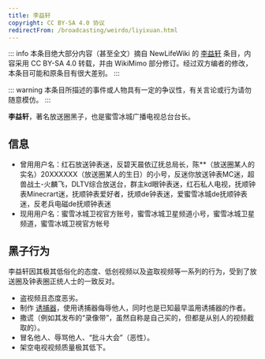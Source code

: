 ```yaml
---
title: 李益轩
copyright: CC BY-SA 4.0 协议
redirectFrom: /broadcasting/weirdo/liyixuan.html
---
```


::: info
本条目绝大部分内容（甚至全文）摘自 NewLifeWiki 的 [李益轩](https://newlifewiki.miraheze.org/wiki/李益轩) 条目，内容采用 CC BY-SA 4.0 转载，并由 WikiMimo 部分修订。经过双方编者的修改，本条目可能和原条目有很大差别。
:::

::: warning
本条目所描述的事件或人物具有一定的争议性，有关言论或行为请勿随意模仿。
:::

**李益轩**，著名放送圈黑子，也是蜜雪冰城广播电视总台台长。

## 信息

- 曾用用户名：红石放送钟表迷，反碧天晨依辽抚总局长，陈**（放送圈某人的实名）20XXXXXX（放送圈某人的生日）的小号，反迷你放送钟表MC迷，超兽战土-火麟飞，DLTV综合放送台，群主kd眼钟表迷，红石私人电视，抚顺钟表Minecrart迷，抚顺钟表爱好者，抚顺de钟表迷，爱蜜雪冰城de抚顺钟表迷，反老兵电磁de抚顺钟表迷
- 现用用户名：蜜雪冰城卫视官方账号，蜜雪冰城卫星频道小号，蜜雪冰城卫星频道，蜜雪冰城卫視官方帐号

## 黑子行为

李益轩因其极其低俗化的态度、低创视频以及盗取视频等一系列的行为，受到了放送圈及钟表圈正统人士的一致反对。

- 盗视频且态度恶劣。
- 制作 [诱捕器](/web-fair/chaos/youbuqi.md)，使用诱捕器侮辱他人，同时也是已知最早滥用诱捕器的作者。
- 撒谎（例如其发布的“录像带”，虽然自称是自己买的，但都是从别人的视频截取的）。
- 冒名他人、辱骂他人、“批斗大会”（恶性）。
- 架空电视视频质量极其低下。
